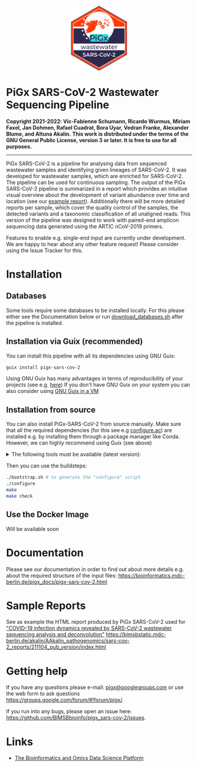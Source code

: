 <a name="logo"/>
<div align="center">
<img src="images/Logo_PiGx.png" alt="PiGx Logo"  width="30%" height="30%" ></img>
</a>
</div>

# PiGx SARS-CoV-2 Wastewater Sequencing Pipeline

**Copyright 2021-2022: Vic-Fabienne Schumann, Ricardo Wurmus, Miriam Faxel, Jan Dohmen, Rafael Cuadrat, Bora Uyar, Vedran Franke, Alexander Blume, and Altuna Akalin.**
**This work is distributed under the terms of the GNU General Public License, version 3 or later.  It is free to use for all purposes.**

-----------

PiGx SARS-CoV-2 is a pipeline for analysing data from sequenced wastewater samples and identifying given 
lineages of SARS-CoV-2. It was developed for wastewater samples, which are enriched for SARS-CoV-2. 
The pipeline can be used for continuous sampling. The output of the PiGx SARS-CoV-2 pipeline is summarized in a report
which provides an intuitive visual overview about the development of variant abundance over time and location 
(see our [example report](https://github.com/BIMSBbioinfo/pigx_sars-cov-2#sample-reports)).
Additionally there will be more detailed reports per sample, which cover the quality control of the samples, 
the detected variants and a taxonomic classification of all unaligned reads. This version of the pipeline was designed 
to work with paired-end amplicon sequencing data generated using the ARTIC nCoV-2019 primers.

Features to enable e.g. single-end input are currently under development. We are happy to hear about any other feature 
request! Please consider using the Issue Tracker for this. 

# Installation

## Databases
Some tools require some databases to be installed locally. For this please either see the Documentation below or run 
[download_databases.sh](https://github.com/BIMSBbioinfo/pigx_sars-cov-2/blob/main/scripts/download_databases.sh.in) after
the pipeline is installed. 

## Installation via Guix (recommended)

You can install this pipeline with all its dependencies using GNU Guix:
```sh 
guix install pigx-sars-cov-2
```

Using GNU Guix has many advantages in terms of reproducibility of your projects (see e.g. [here](https://academic.oup.com/gigascience/article/7/12/giy123/5114263)) 
If you don't have GNU Guix on your system you can also consider using [GNU Guix in a VM](https://guix.gnu.org/manual/en/html_node/Running-Guix-in-a-VM.html)


## Installation from source

You can also install PiGx-SARS-CoV-2 from source manually. Make sure that all the required dependencies (for this see e.g [configure.ac](https://github.com/BIMSBbioinfo/pigx_sars-cov-2/blob/main/configure.ac))
are installed e.g. by installing them through a package manager like Conda. However, we can highly recommend using Guix (see above)

<details>
    <summary> The following tools must be available (latest version): </summary>

    - snakemake  
    - samtools  
    - bwa  
    - bedtools  
    - fastp  
    - fastqc  
    - R  
    - Rscript  
    - kraken2  
    - kraken2-build  
    - ktImportKrona  
    - ktImportTaxonomy  
    - ivar  
    - lofreq  
    - vep  
    - multiqc  
    - pandoc  

And the R-packages:  

    - DT  
    - base64url    
    - dplyr    
    - ggplot2    
    - magrittr  
    - plotly  
    - qpcR  
    - rmarkdown  
    - stringr  
    - tidyr  
    - reshape2  
    - R.utils  

All of these dependencies must be present in the environment at
configuration time.
</details>

Then you can use the buildsteps:  
```sh
./bootstrap.sh # to generate the "configure" script
./configure
make
make check
```

## Use the Docker Image
Will be available soon

# Documentation

Please see our documentation in order to find out about more details e.g. about the required structure of the input files:
https://bioinformatics.mdc-berlin.de/pigx_docs/pigx-sars-cov-2.html

# Sample Reports

See as example the HTML report produced by PiGx SARS-CoV-2 used for
["COVID-19 infection dynamics revealed by SARS-CoV-2 wastewater sequencing analysis and deconvolution"](https://www.medrxiv.org/content/10.1101/2021.11.30.21266952v1)
https://bimsbstatic.mdc-berlin.de/akalin/AAkalin_pathogenomics/sars-cov-2_reports/211104_pub_version/index.html

# Getting help

If you have any questions please e-mail: pigx@googlegroups.com or use the web form to ask questions https://groups.google.com/forum/#!forum/pigx/. 

If you run into any bugs, please open an issue here: https://github.com/BIMSBbioinfo/pigx_sars-cov-2/issues.

# Links

- [The Bioinformatics and Omics Data Science Platform](https://bioinformatics.mdc-berlin.de)
